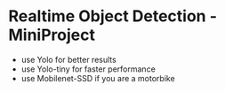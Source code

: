 # Realtime Object Detection - MiniProject
- use Yolo for better results
- use Yolo-tiny for faster performance
- use Mobilenet-SSD if you are a motorbike
